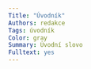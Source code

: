 ```yaml
---
Title: "Úvodník"
Authors: redakce
Tags: úvodník
Color: gray
Summary: Úvodní slovo
Fulltext: yes
---
```


